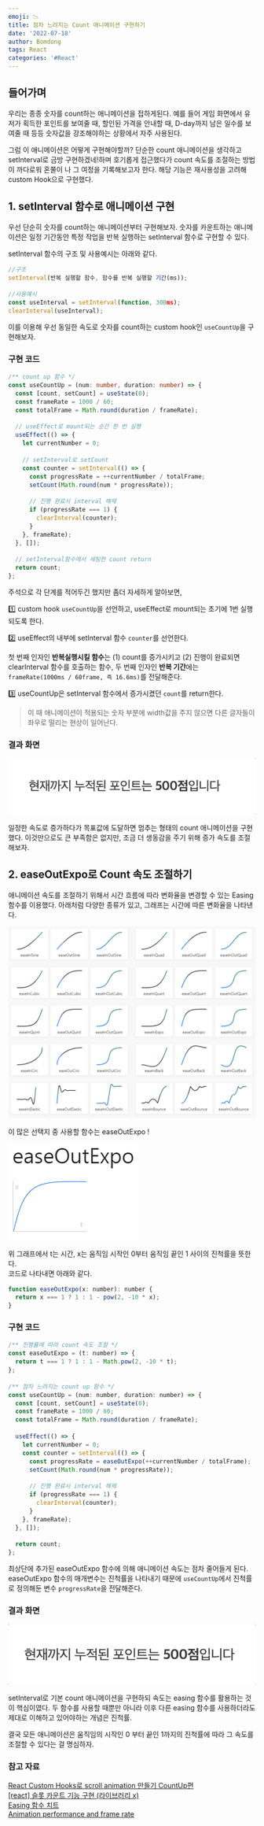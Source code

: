 ```yaml
---
emoji: 📉
title: 점차 느려지는 Count 애니메이션 구현하기
date: '2022-07-18'
author: Bomdong
tags: React
categories: '#React'
---
```


## 들어가며

우리는 종종 숫자를 count하는 애니메이션을 접하게된다.
예를 들어 게임 화면에서 유저가 획득한 포인트를 보여줄 때, 할인된 가격을 안내할 때, D-day까지 남은 일수를 보여줄 때 등등 숫자값을 강조해야하는 상황에서 자주 사용된다.

그럼 이 애니메이션은 어떻게 구현해야할까?
단순한 count 애니메이션을 생각하고 setInterval로 금방 구현하겠네!하며 호기롭게 접근했다가
count 속도를 조절하는 방법이 까다로워 혼쭐이 나 그 여정을 기록해보고자 한다.
해당 기능은 재사용성을 고려해 custom Hook으로 구현했다.

## 1. setInterval 함수로 애니메이션 구현

우선 단순히 숫자를 count하는 애니메이션부터 구현해보자.
숫자를 카운트하는 애니메이션은 일정 기간동안 특정 작업을 반복 실행하는 setInterval 함수로 구현할 수 있다.

setInterval 함수의 구조 및 사용예시는 아래와 같다.

```javascript
//구조
setInterval(반복 실행할 함수, 함수를 반복 실행할 기간(ms));

//사용예시
const useInterval = setInterval(function, 300ms);
clearInterval(useInterval);
```

이를 이용해 우선 동일한 속도로 숫자를 count하는 custom hook인 `useCountUp`을 구현해보자.

### 구현 코드

```typescript
/** count up 함수 */
const useCountUp = (num: number, duration: number) => {
  const [count, setCount] = useState(0);
  const frameRate = 1000 / 60;
  const totalFrame = Math.round(duration / frameRate);

  // useEffect로 mount되는 순간 한 번 실행
  useEffect(() => {
    let currentNumber = 0;

    // setInterval로 setCount
    const counter = setInterval(() => {
      const progressRate = ++currentNumber / totalFrame;
      setCount(Math.round(num * progressRate));

      // 진행 완료시 interval 해제
      if (progressRate === 1) {
        clearInterval(counter);
      }
    }, frameRate);
  }, []);

  // setInterval함수에서 세팅한 count return
  return count;
};
```

주석으로 각 단계를 적어두긴 했지만 좀더 자세하게 알아보면,

1️⃣ custom hook `useCountUp`을 선언하고, useEffect로 mount되는 초기에 1번 실행되도록 한다. <br/>

2️⃣ useEffect의 내부에 setInterval 함수 `counter`를 선언한다.

첫 번째 인자인 **반복실행시킬 함수**는 (1) count를 증가시키고
(2) 진행이 완료되면 clearInterval 함수를 호출하는 함수,
두 번째 인자인 **반복 기간**에는 `frameRate(1000ms / 60frame, 즉 16.6ms)`를 전달해준다.

3️⃣ useCountUp은 setInterval 함수에서 증가시켰던 `count`를 return한다.

> 이 때 애니메이션이 적용되는 숫자 부분에 width값을 주지 않으면 다른 글자들이 좌우로 떨리는 현상이 일어난다.

### 결과 화면

![count-img-2.gif](./count-img-2.gif)

일정한 속도로 증가하다가 목표값에 도달하면 멈추는 형태의 count 애니메이션을 구현했다.
이것만으로도 큰 부족함은 없지만, 조금 더 생동감을 주기 위해 증가 속도를 조절해보자.

## 2. easeOutExpo로 Count 속도 조절하기

애니메이션 속도를 조절하기 위해서 시간 흐름에 따라 변화율을 변경할 수 있는 Easing 함수를 이용했다.
아래처럼 다양한 종류가 있고, 그래프는 시간에 따른 변화율을 나타낸다.

![count-img-3.png](./count-img-3.png)

이 많은 선택지 중 사용할 함수는 easeOutExpo !

![count-img-4.png](./count-img-4.png)

위 그래프에서 t는 시간, x는 움직임 시작인 0부터 움직임 끝인 1 사이의 진척률을 뜻한다. <br/>
코드로 나타내면 아래와 같다.

```javascript
function easeOutExpo(x: number): number {
  return x === 1 ? 1 : 1 - pow(2, -10 * x);
}
```

### 구현 코드

```javascript
/** 진행률에 따라 count 속도 조절 */
const easeOutExpo = (t: number) => {
  return t === 1 ? 1 : 1 - Math.pow(2, -10 * t);
};

/** 점차 느려지는 count up 함수 */
const useCountUp = (num: number, duration: number) => {
  const [count, setCount] = useState(0);
  const frameRate = 1000 / 60;
  const totalFrame = Math.round(duration / frameRate);

  useEffect(() => {
    let currentNumber = 0;
    const counter = setInterval(() => {
      const progressRate = easeOutExpo(++currentNumber / totalFrame);
      setCount(Math.round(num * progressRate));

      // 진행 완료시 interval 해제
      if (progressRate === 1) {
        clearInterval(counter);
      }
    }, frameRate);
  }, []);

  return count;
};
```

최상단에 추가된 easeOutExpo 함수에 의해 애니메이션 속도는 점차 줄어들게 된다. <br/>
easeOutExpo 함수의 매개변수는 진척률을 나타내기 때문에 `useCountUp`에서 진척률로 정의해둔 변수 `progressRate`을 전달해준다.

### 결과 화면

![count-img-1.gif](./count-img-1.gif)

setInterval로 기본 count 애니메이션을 구현하되 속도는 easing 함수를 활용하는 것이 핵심이였다.
두 함수를 사용할 때뿐만 아니라 이후 다른 easing 함수를 사용하더라도 제대로 이해하고 있어야하는 개념은 진척률.

결국 모든 애니메이션은 움직임의 시작인 0 부터 끝인 1까지의 진척률에 따라 그 속도를 조절할 수 있다는 걸 명심하자.

### 참고 자료

<a target="_blank" href="https://shylog.com/react-custom-hooks-scroll-animation-countup/">
React Custom Hooks로 scroll animation 만들기 CountUp편</a> <br/>
<a target="_blank" href="https://velog.io/@y_jem/react-%EC%8A%AC%EB%A1%AF-%EC%B9%B4%EC%9A%B4%ED%8A%B8-%EA%B8%B0%EB%8A%A5">
[react] 슬롯 카운트 기능 구현 (라이브러리 x)</a> <br/>
<a target="_blank" href="https://easings.net/ko#">Easing 함수 치트</a> <br/>
<a target="_blank" href="https://developer.mozilla.org/en-US/docs/Web/Performance/Animation_performance_and_frame_rate">
Animation performance and frame rate</a>

```toc

```
